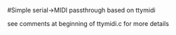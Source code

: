 #Simple serial->MIDI passthrough based on ttymidi

see comments at beginning of ttymidi.c for more details
